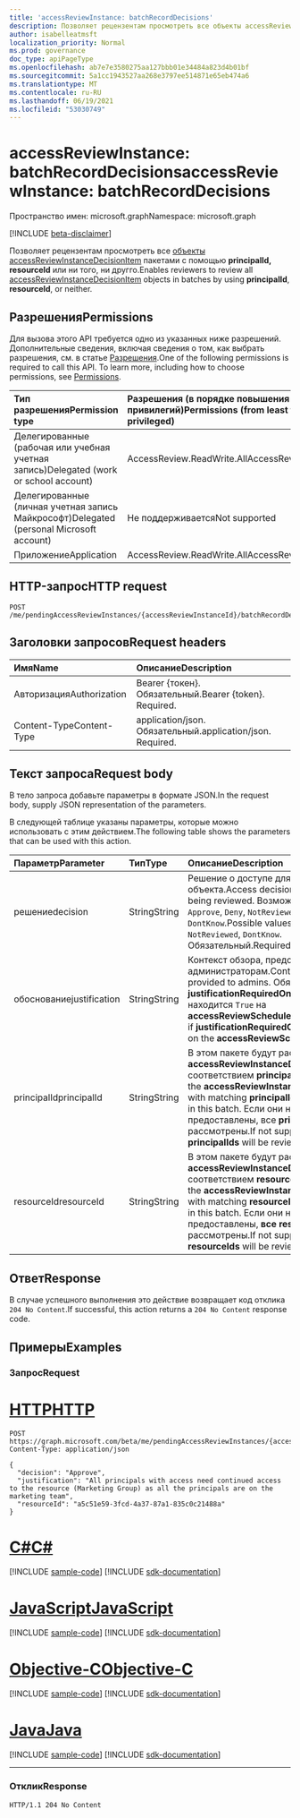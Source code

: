 ```yaml
---
title: 'accessReviewInstance: batchRecordDecisions'
description: Позволяет рецензентам просмотреть все объекты accessReviewInstanceDecisionItem пакетами.
author: isabelleatmsft
localization_priority: Normal
ms.prod: governance
doc_type: apiPageType
ms.openlocfilehash: ab7e7e3580275aa127bbb01e34484a823d4b01bf
ms.sourcegitcommit: 5a1cc1943527aa268e3797ee514871e65eb474a6
ms.translationtype: MT
ms.contentlocale: ru-RU
ms.lasthandoff: 06/19/2021
ms.locfileid: "53030749"
---
```

# <a name="accessreviewinstance-batchrecorddecisions"></a><span data-ttu-id="4e1af-103">accessReviewInstance: batchRecordDecisions</span><span class="sxs-lookup"><span data-stu-id="4e1af-103">accessReviewInstance: batchRecordDecisions</span></span>
<span data-ttu-id="4e1af-104">Пространство имен: microsoft.graph</span><span class="sxs-lookup"><span data-stu-id="4e1af-104">Namespace: microsoft.graph</span></span>

[!INCLUDE [beta-disclaimer](../../includes/beta-disclaimer.md)]

<span data-ttu-id="4e1af-105">Позволяет рецензентам просмотреть все [объекты accessReviewInstanceDecisionItem](../resources/accessreviewinstancedecisionitem.md) пакетами с помощью **principalId,** **resourceId** или ни того, ни другго.</span><span class="sxs-lookup"><span data-stu-id="4e1af-105">Enables reviewers to review all [accessReviewInstanceDecisionItem](../resources/accessreviewinstancedecisionitem.md) objects in batches by using **principalId**, **resourceId**, or neither.</span></span>

## <a name="permissions"></a><span data-ttu-id="4e1af-106">Разрешения</span><span class="sxs-lookup"><span data-stu-id="4e1af-106">Permissions</span></span>
<span data-ttu-id="4e1af-p101">Для вызова этого API требуется одно из указанных ниже разрешений. Дополнительные сведения, включая сведения о том, как выбрать разрешения, см. в статье [Разрешения](/graph/permissions-reference).</span><span class="sxs-lookup"><span data-stu-id="4e1af-p101">One of the following permissions is required to call this API. To learn more, including how to choose permissions, see [Permissions](/graph/permissions-reference).</span></span>

|<span data-ttu-id="4e1af-109">Тип разрешения</span><span class="sxs-lookup"><span data-stu-id="4e1af-109">Permission type</span></span>|<span data-ttu-id="4e1af-110">Разрешения (в порядке повышения привилегий)</span><span class="sxs-lookup"><span data-stu-id="4e1af-110">Permissions (from least to most privileged)</span></span>|
|:---|:---|
|<span data-ttu-id="4e1af-111">Делегированные (рабочая или учебная учетная запись)</span><span class="sxs-lookup"><span data-stu-id="4e1af-111">Delegated (work or school account)</span></span>|<span data-ttu-id="4e1af-112">AccessReview.ReadWrite.All</span><span class="sxs-lookup"><span data-stu-id="4e1af-112">AccessReview.ReadWrite.All</span></span>|
|<span data-ttu-id="4e1af-113">Делегированные (личная учетная запись Майкрософт)</span><span class="sxs-lookup"><span data-stu-id="4e1af-113">Delegated (personal Microsoft account)</span></span>|<span data-ttu-id="4e1af-114">Не поддерживается</span><span class="sxs-lookup"><span data-stu-id="4e1af-114">Not supported</span></span>|
|<span data-ttu-id="4e1af-115">Приложение</span><span class="sxs-lookup"><span data-stu-id="4e1af-115">Application</span></span>|<span data-ttu-id="4e1af-116">AccessReview.ReadWrite.All</span><span class="sxs-lookup"><span data-stu-id="4e1af-116">AccessReview.ReadWrite.All</span></span>|

## <a name="http-request"></a><span data-ttu-id="4e1af-117">HTTP-запрос</span><span class="sxs-lookup"><span data-stu-id="4e1af-117">HTTP request</span></span>

<!-- {
  "blockType": "ignored"
}
-->
``` http
POST /me/pendingAccessReviewInstances/{accessReviewInstanceId}/batchRecordDecisions
```

## <a name="request-headers"></a><span data-ttu-id="4e1af-118">Заголовки запросов</span><span class="sxs-lookup"><span data-stu-id="4e1af-118">Request headers</span></span>
|<span data-ttu-id="4e1af-119">Имя</span><span class="sxs-lookup"><span data-stu-id="4e1af-119">Name</span></span>|<span data-ttu-id="4e1af-120">Описание</span><span class="sxs-lookup"><span data-stu-id="4e1af-120">Description</span></span>|
|:---|:---|
|<span data-ttu-id="4e1af-121">Авторизация</span><span class="sxs-lookup"><span data-stu-id="4e1af-121">Authorization</span></span>|<span data-ttu-id="4e1af-p102">Bearer {токен}. Обязательный.</span><span class="sxs-lookup"><span data-stu-id="4e1af-p102">Bearer {token}. Required.</span></span>|
|<span data-ttu-id="4e1af-124">Content-Type</span><span class="sxs-lookup"><span data-stu-id="4e1af-124">Content-Type</span></span>|<span data-ttu-id="4e1af-p103">application/json. Обязательный.</span><span class="sxs-lookup"><span data-stu-id="4e1af-p103">application/json. Required.</span></span>|

## <a name="request-body"></a><span data-ttu-id="4e1af-127">Текст запроса</span><span class="sxs-lookup"><span data-stu-id="4e1af-127">Request body</span></span>
<span data-ttu-id="4e1af-128">В тело запроса добавьте параметры в формате JSON.</span><span class="sxs-lookup"><span data-stu-id="4e1af-128">In the request body, supply JSON representation of the parameters.</span></span>

<span data-ttu-id="4e1af-129">В следующей таблице указаны параметры, которые можно использовать с этим действием.</span><span class="sxs-lookup"><span data-stu-id="4e1af-129">The following table shows the parameters that can be used with this action.</span></span>

|<span data-ttu-id="4e1af-130">Параметр</span><span class="sxs-lookup"><span data-stu-id="4e1af-130">Parameter</span></span>|<span data-ttu-id="4e1af-131">Тип</span><span class="sxs-lookup"><span data-stu-id="4e1af-131">Type</span></span>|<span data-ttu-id="4e1af-132">Описание</span><span class="sxs-lookup"><span data-stu-id="4e1af-132">Description</span></span>|
|:---|:---|:---|
| <span data-ttu-id="4e1af-133">решение</span><span class="sxs-lookup"><span data-stu-id="4e1af-133">decision</span></span>  | <span data-ttu-id="4e1af-134">String</span><span class="sxs-lookup"><span data-stu-id="4e1af-134">String</span></span> | <span data-ttu-id="4e1af-135">Решение о доступе для проверяемого объекта.</span><span class="sxs-lookup"><span data-stu-id="4e1af-135">Access decision for the entity being reviewed.</span></span> <span data-ttu-id="4e1af-136">Возможные значения: `Approve`, `Deny`, `NotReviewed`, `DontKnow`.</span><span class="sxs-lookup"><span data-stu-id="4e1af-136">Possible values are: `Approve`, `Deny`, `NotReviewed`, `DontKnow`.</span></span> <span data-ttu-id="4e1af-137">Обязательный.</span><span class="sxs-lookup"><span data-stu-id="4e1af-137">Required.</span></span>  |
|  <span data-ttu-id="4e1af-138">обоснование</span><span class="sxs-lookup"><span data-stu-id="4e1af-138">justification</span></span> | <span data-ttu-id="4e1af-139">String</span><span class="sxs-lookup"><span data-stu-id="4e1af-139">String</span></span> | <span data-ttu-id="4e1af-140">Контекст обзора, предоставленного администраторам.</span><span class="sxs-lookup"><span data-stu-id="4e1af-140">Context of the review provided to admins.</span></span> <span data-ttu-id="4e1af-141">Обязательно, **если justificationRequiredOnApproval** находится `True` на **accessReviewScheduleDefinition**.</span><span class="sxs-lookup"><span data-stu-id="4e1af-141">Required if **justificationRequiredOnApproval** is `True` on the **accessReviewScheduleDefinition**.</span></span>  |
|<span data-ttu-id="4e1af-142">principalId</span><span class="sxs-lookup"><span data-stu-id="4e1af-142">principalId</span></span>|<span data-ttu-id="4e1af-143">String</span><span class="sxs-lookup"><span data-stu-id="4e1af-143">String</span></span>|<span data-ttu-id="4e1af-144">В этом пакете будут рассмотрены все **accessReviewInstanceDecisionItems** с соответствием **principalId.**</span><span class="sxs-lookup"><span data-stu-id="4e1af-144">If supplied, all the **accessReviewInstanceDecisionItems** with matching **principalId** will be reviewed in this batch.</span></span> <span data-ttu-id="4e1af-145">Если они не будут предоставлены, все **principalIds** будут рассмотрены.</span><span class="sxs-lookup"><span data-stu-id="4e1af-145">If not supplied, all **principalIds** will be reviewed.</span></span>|
|<span data-ttu-id="4e1af-146">resourceId</span><span class="sxs-lookup"><span data-stu-id="4e1af-146">resourceId</span></span>|<span data-ttu-id="4e1af-147">String</span><span class="sxs-lookup"><span data-stu-id="4e1af-147">String</span></span>|<span data-ttu-id="4e1af-148">В этом пакете будут рассмотрены все **accessReviewInstanceDecisionItems** с соответствием **resourceId.**</span><span class="sxs-lookup"><span data-stu-id="4e1af-148">If supplied, all the **accessReviewInstanceDecisionItems** with matching **resourceId** will be reviewed in this batch.</span></span> <span data-ttu-id="4e1af-149">Если они не будут предоставлены, **все resourceIds** будут рассмотрены.</span><span class="sxs-lookup"><span data-stu-id="4e1af-149">If not supplied, all **resourceIds** will be reviewed.</span></span>|



## <a name="response"></a><span data-ttu-id="4e1af-150">Ответ</span><span class="sxs-lookup"><span data-stu-id="4e1af-150">Response</span></span>

<span data-ttu-id="4e1af-151">В случае успешного выполнения это действие возвращает код отклика `204 No Content`.</span><span class="sxs-lookup"><span data-stu-id="4e1af-151">If successful, this action returns a `204 No Content` response code.</span></span>

## <a name="examples"></a><span data-ttu-id="4e1af-152">Примеры</span><span class="sxs-lookup"><span data-stu-id="4e1af-152">Examples</span></span>

### <a name="request"></a><span data-ttu-id="4e1af-153">Запрос</span><span class="sxs-lookup"><span data-stu-id="4e1af-153">Request</span></span>

# <a name="http"></a>[<span data-ttu-id="4e1af-154">HTTP</span><span class="sxs-lookup"><span data-stu-id="4e1af-154">HTTP</span></span>](#tab/http)
<!-- {
  "blockType": "request",
  "name": "accessreviewinstance_batchrecorddecisions"
}
-->
``` http
POST https://graph.microsoft.com/beta/me/pendingAccessReviewInstances/{accessReviewInstanceId}/batchRecordDecisions
Content-Type: application/json

{
  "decision": "Approve",
  "justification": "All principals with access need continued access to the resource (Marketing Group) as all the principals are on the marketing team",
  "resourceId": "a5c51e59-3fcd-4a37-87a1-835c0c21488a"
}
```
# <a name="c"></a>[<span data-ttu-id="4e1af-155">C#</span><span class="sxs-lookup"><span data-stu-id="4e1af-155">C#</span></span>](#tab/csharp)
[!INCLUDE [sample-code](../includes/snippets/csharp/accessreviewinstance-batchrecorddecisions-csharp-snippets.md)]
[!INCLUDE [sdk-documentation](../includes/snippets/snippets-sdk-documentation-link.md)]

# <a name="javascript"></a>[<span data-ttu-id="4e1af-156">JavaScript</span><span class="sxs-lookup"><span data-stu-id="4e1af-156">JavaScript</span></span>](#tab/javascript)
[!INCLUDE [sample-code](../includes/snippets/javascript/accessreviewinstance-batchrecorddecisions-javascript-snippets.md)]
[!INCLUDE [sdk-documentation](../includes/snippets/snippets-sdk-documentation-link.md)]

# <a name="objective-c"></a>[<span data-ttu-id="4e1af-157">Objective-C</span><span class="sxs-lookup"><span data-stu-id="4e1af-157">Objective-C</span></span>](#tab/objc)
[!INCLUDE [sample-code](../includes/snippets/objc/accessreviewinstance-batchrecorddecisions-objc-snippets.md)]
[!INCLUDE [sdk-documentation](../includes/snippets/snippets-sdk-documentation-link.md)]

# <a name="java"></a>[<span data-ttu-id="4e1af-158">Java</span><span class="sxs-lookup"><span data-stu-id="4e1af-158">Java</span></span>](#tab/java)
[!INCLUDE [sample-code](../includes/snippets/java/accessreviewinstance-batchrecorddecisions-java-snippets.md)]
[!INCLUDE [sdk-documentation](../includes/snippets/snippets-sdk-documentation-link.md)]

---



### <a name="response"></a><span data-ttu-id="4e1af-159">Отклик</span><span class="sxs-lookup"><span data-stu-id="4e1af-159">Response</span></span>
<!-- {
  "blockType": "response",
  "truncated": true
}
-->
``` http
HTTP/1.1 204 No Content
```
